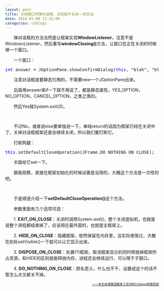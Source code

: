 ```yaml
---
layout: post
title: 关闭窗口时弹对话框，点否就不关闭——的方法
date: 2014-01-09 13:22:00
categories: cnblogs
---
```


<p>　　弹对话框的方法当然是让框架实现<strong>WindowListener</strong>，注意不是Window<span style="color: #ff0000;">s</span>Listener，然后重写<strong>windowClosing()</strong>方法，让窗口在正在关闭的时候弹一个窗口。</p>
<p>　　一个窗口：</p>
<div class="cnblogs_code">
<pre><span style="color: #0000ff;">int</span> answer = JOptionPane.showConfirmDialog(<span style="color: #0000ff;">this</span>, "blah", "blah", JOptionPane.YES_NO_OPTION);</pre>
</div>
<p>　　注意对话框是要静态引用的，不需要new一个JOptionPane出来。</p>
<p>　　后面用answer来if一下就不用说了，都是静态属性，YES_OPTION，NO_OPTION，CANCEL_OPTION，之类之类的。</p>
<p>　　然后Yes就System.exit(0)。</p>
<p>&nbsp;</p>
<p>　　不过No，或者说else要单独说一下，单纯return的话因为框架已经在关闭中了，关掉对话框框架还是会继续关闭，所以我们要打断它。</p>
<p>　　打断狗腿：</p>
<div class="cnblogs_code">
<pre><span style="color: #0000ff;">this</span>.setDefaultCloseOperation(JFrame.DO_NOTHING_ON_CLOSE);</pre>
</div>
<p>　　半路给它set一下。</p>
<p>　　据我观察，直接在框架初始化的时候设置是没用的，大概这个方法是一次性的吧。</p>
<p>&nbsp;</p>
<p>　　于是顺道介绍一下<strong>setDefaultCloseOperation()</strong>这个方法。</p>
<p>　　参数里面有几个选项可选：</p>
<p>　　1. <strong>EXIT_ON_CLOSE</strong>：关闭时调用System.exit()，整个关闭虚拟机，也就是说整个进程都结束掉了，应该用在最外面的，也就是主框架上。</p>
<p>　　2. <strong>HIDE_ON_CLOSE</strong>：隐藏框架，依然保留在内存里，没实际使用过，大概在别处setVisible()一下就可以让它显示出来。</p>
<p>　　3. <strong>DISPOSE_ON_CLOSE</strong>：处置(?)框架，取消框架显示的同时释放掉框架所占资源，和HIDE的区别是能释放内存，进程还会继续运行，可以用于子窗口。</p>
<p>　　4. <strong>DO_NOTHING_ON_CLOSE</strong>：顾名思义，什么也不干，设置成这个的话不管怎么点叉都关不掉。</p>

<div align=right><a href="https://github.com/mlxy/SRBCnblogs"><font size=1>——本文由博客园搬家工具SRBCnblogs转换而成</font></a></div>